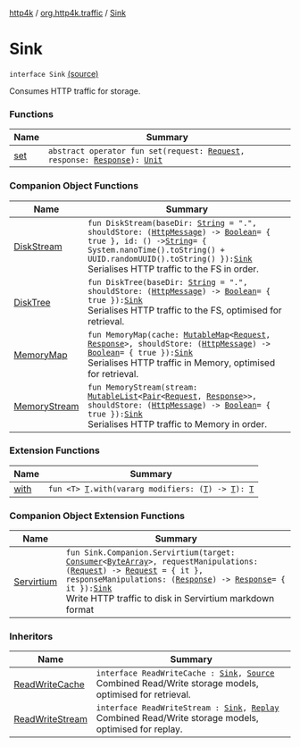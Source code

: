 [http4k](../../index.md) / [org.http4k.traffic](../index.md) / [Sink](./index.md)

# Sink

`interface Sink` [(source)](https://github.com/http4k/http4k/blob/master/http4k-core/src/main/kotlin/org/http4k/traffic/Sink.kt#L13)

Consumes HTTP traffic for storage.

### Functions

| Name | Summary |
|---|---|
| [set](set.md) | `abstract operator fun set(request: `[`Request`](../../org.http4k.core/-request/index.md)`, response: `[`Response`](../../org.http4k.core/-response/index.md)`): `[`Unit`](https://kotlinlang.org/api/latest/jvm/stdlib/kotlin/-unit/index.html) |

### Companion Object Functions

| Name | Summary |
|---|---|
| [DiskStream](-disk-stream.md) | `fun DiskStream(baseDir: `[`String`](https://kotlinlang.org/api/latest/jvm/stdlib/kotlin/-string/index.html)` = ".", shouldStore: (`[`HttpMessage`](../../org.http4k.core/-http-message/index.md)`) -> `[`Boolean`](https://kotlinlang.org/api/latest/jvm/stdlib/kotlin/-boolean/index.html)` = { true }, id: () -> `[`String`](https://kotlinlang.org/api/latest/jvm/stdlib/kotlin/-string/index.html)` = { System.nanoTime().toString() + UUID.randomUUID().toString() }): `[`Sink`](./index.md)<br>Serialises HTTP traffic to the FS in order. |
| [DiskTree](-disk-tree.md) | `fun DiskTree(baseDir: `[`String`](https://kotlinlang.org/api/latest/jvm/stdlib/kotlin/-string/index.html)` = ".", shouldStore: (`[`HttpMessage`](../../org.http4k.core/-http-message/index.md)`) -> `[`Boolean`](https://kotlinlang.org/api/latest/jvm/stdlib/kotlin/-boolean/index.html)` = { true }): `[`Sink`](./index.md)<br>Serialises HTTP traffic to the FS, optimised for retrieval. |
| [MemoryMap](-memory-map.md) | `fun MemoryMap(cache: `[`MutableMap`](https://kotlinlang.org/api/latest/jvm/stdlib/kotlin.collections/-mutable-map/index.html)`<`[`Request`](../../org.http4k.core/-request/index.md)`, `[`Response`](../../org.http4k.core/-response/index.md)`>, shouldStore: (`[`HttpMessage`](../../org.http4k.core/-http-message/index.md)`) -> `[`Boolean`](https://kotlinlang.org/api/latest/jvm/stdlib/kotlin/-boolean/index.html)` = { true }): `[`Sink`](./index.md)<br>Serialises HTTP traffic in Memory, optimised for retrieval. |
| [MemoryStream](-memory-stream.md) | `fun MemoryStream(stream: `[`MutableList`](https://kotlinlang.org/api/latest/jvm/stdlib/kotlin.collections/-mutable-list/index.html)`<`[`Pair`](https://kotlinlang.org/api/latest/jvm/stdlib/kotlin/-pair/index.html)`<`[`Request`](../../org.http4k.core/-request/index.md)`, `[`Response`](../../org.http4k.core/-response/index.md)`>>, shouldStore: (`[`HttpMessage`](../../org.http4k.core/-http-message/index.md)`) -> `[`Boolean`](https://kotlinlang.org/api/latest/jvm/stdlib/kotlin/-boolean/index.html)` = { true }): `[`Sink`](./index.md)<br>Serialises HTTP traffic to Memory in order. |

### Extension Functions

| Name | Summary |
|---|---|
| [with](../../org.http4k.core/with.md) | `fun <T> `[`T`](../../org.http4k.core/with.md#T)`.with(vararg modifiers: (`[`T`](../../org.http4k.core/with.md#T)`) -> `[`T`](../../org.http4k.core/with.md#T)`): `[`T`](../../org.http4k.core/with.md#T) |

### Companion Object Extension Functions

| Name | Summary |
|---|---|
| [Servirtium](../-servirtium.md) | `fun Sink.Companion.Servirtium(target: `[`Consumer`](https://docs.oracle.com/javase/9/docs/api/java/util/function/Consumer.html)`<`[`ByteArray`](https://kotlinlang.org/api/latest/jvm/stdlib/kotlin/-byte-array/index.html)`>, requestManipulations: (`[`Request`](../../org.http4k.core/-request/index.md)`) -> `[`Request`](../../org.http4k.core/-request/index.md)` = { it }, responseManipulations: (`[`Response`](../../org.http4k.core/-response/index.md)`) -> `[`Response`](../../org.http4k.core/-response/index.md)` = { it }): `[`Sink`](./index.md)<br>Write HTTP traffic to disk in Servirtium markdown format |

### Inheritors

| Name | Summary |
|---|---|
| [ReadWriteCache](../-read-write-cache/index.md) | `interface ReadWriteCache : `[`Sink`](./index.md)`, `[`Source`](../-source/index.md)<br>Combined Read/Write storage models, optimised for retrieval. |
| [ReadWriteStream](../-read-write-stream/index.md) | `interface ReadWriteStream : `[`Sink`](./index.md)`, `[`Replay`](../-replay/index.md)<br>Combined Read/Write storage models, optimised for replay. |
